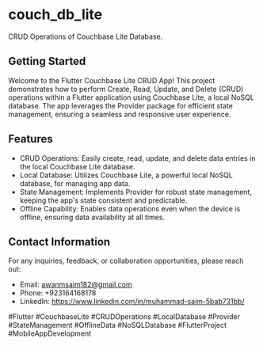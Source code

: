 # couch_db_lite

CRUD Operations of Couchbase Lite Database.

## Getting Started

Welcome to the Flutter Couchbase Lite CRUD App! This project demonstrates how to perform Create, Read, Update, and Delete (CRUD) operations within a Flutter application using Couchbase Lite, a local NoSQL database. The app leverages the Provider package for efficient state management, ensuring a seamless and responsive user experience.

## Features
* CRUD Operations: Easily create, read, update, and delete data entries in the local Couchbase Lite database.
* Local Database: Utilizes Couchbase Lite, a powerful local NoSQL database, for managing app data.
* State Management: Implements Provider for robust state management, keeping the app's state consistent and predictable.
* Offline Capability: Enables data operations even when the device is offline, ensuring data availability at all times.

## Contact Information
For any inquiries, feedback, or collaboration opportunities, please reach out:

- Email: awanmsaim182@gmail.com
- Phone: +923164168178
- LinkedIn: https://www.linkedin.com/in/muhammad-saim-5bab731bb/


#Flutter #CouchbaseLite #CRUDOperations #LocalDatabase #Provider #StateManagement #OfflineData #NoSQLDatabase #FlutterProject #MobileAppDevelopment

